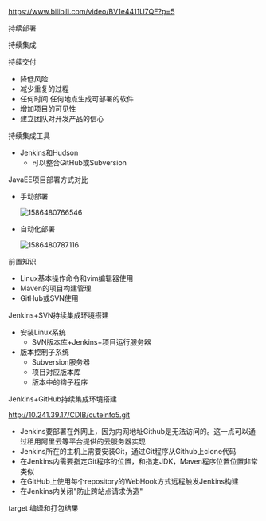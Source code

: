 <https://www.bilibili.com/video/BV1e4411U7QE?p=5> 

持续部署

持续集成

持续交付

* 降低风险
* 减少重复的过程
* 任何时间 任何地点生成可部署的软件
* 增加项目的可见性
* 建立团队对开发产品的信心

持续集成工具

* Jenkins和Hudson
  * 可以整合GitHub或Subversion

JavaEE项目部署方式对比

* 手动部署

  ![1586480766546](C:\Users\Maktub\Documents\Notes\0-picture\Jenkins\手动部署.png)

* 自动化部署

  ![1586480787116](C:\Users\Maktub\Documents\Notes\0-picture\Jenkins\自动化部署.png)

前置知识

* Linux基本操作命令和vim编辑器使用
* Maven的项目构建管理
* GitHub或SVN使用

Jenkins+SVN持续集成环境搭建

* 安装Linux系统
  * SVN版本库+Jenkins+项目运行服务器
* 版本控制子系统
  * Subversion服务器
  * 项目对应版本库
  * 版本中的钩子程序

Jenkins+GitHub持续集成环境搭建

http://10.241.39.17/CDIB/cuteinfo5.git

* Jenkins要部署在外网上，因为内网地址Github是无法访问的。这一点可以通过租用阿里云等平台提供的云服务器实现
* Jenkins所在的主机上需要安装Git，通过Git程序从Github上clone代码
* 在Jenkins内需要指定Git程序的位置，和指定JDK，Maven程序位置位置非常类似
* 在GitHub上使用每个repository的WebHook方式远程触发Jenkins构建
* 在Jenkins内关闭"防止跨站点请求伪造"

target 编译和打包结果
